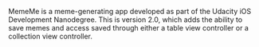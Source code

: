 MemeMe is a meme-generating app developed as part of the Udacity iOS Development Nanodegree. This is version 2.0, which adds the ability to save memes and access saved through either a table view controller or a collection view controller.